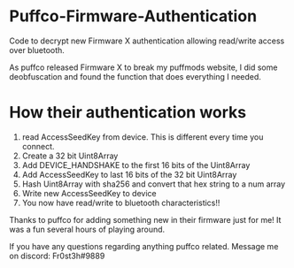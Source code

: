 # Puffco-Firmware-Authentication
Code to decrypt new Firmware X authentication allowing read/write access over bluetooth.

As puffco released Firmware X to break my puffmods website, I did some deobfuscation and found the function that does everything I needed.

# How their authentication works

1. read AccessSeedKey from device. This is different every time you connect.
2. Create a 32 bit Uint8Array
3. Add DEVICE_HANDSHAKE to the first 16 bits of the Uint8Array
4. Add AccessSeedKey to last 16 bits of the 32 bit Uint8Array
5. Hash Uint8Array with sha256 and convert that hex string to a num array
6. Write new AccessSeedKey to device
7. You now have read/write to bluetooth characteristics!!

Thanks to puffco for adding something new in their firmware just for me! It was a fun several hours of playing around.

If you have any questions regarding anything puffco related. Message me on discord: Fr0st3h#9889

